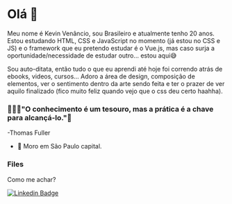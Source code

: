 # Olá 👋

Meu nome é Kevin Venâncio, sou Brasileiro e atualmente tenho 20 anos. Estou estudando HTML, CSS e JavaScript no momento (já estou no CSS e JS) e o framework que eu pretendo estudar é o Vue.js, mas caso surja a oportunidade/necessidade de estudar outro... estou aqui😅

Sou auto-ditata, então tudo o que eu aprendi até hoje foi correndo atrás de ebooks, videos, cursos... 
Adoro a área de design, composição de elementos, ver o sentimento dentro da arte sendo feita e ter o prazer de ver aquilo finalizado (fico muito feliz quando vejo que o css deu certo haahha).

### 👨🏻‍💻"O conhecimento é um tesouro, mas a prática é a chave para alcançá-lo."🎯
-Thomas Fuller

- 📍 Moro em São Paulo capital.

### Files

Como me achar?

[![Linkedin Badge](https://img.shields.io/badge/-LinkedIn-blue?style=flat-square&logo=Linkedin&logoColor=white&link=https://www.linkedin.com/in/kevinvenancio/)](https://www.linkedin.com/in/kevinvenancio/)
